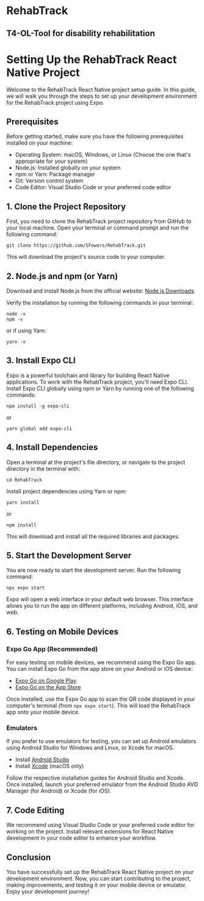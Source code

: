 # RehabTrack

## T4-OL-Tool for disability rehabilitation

# Setting Up the RehabTrack React Native Project

Welcome to the RehabTrack React Native project setup guide. In this guide, we will walk you through the steps to set up your development environment for the RehabTrack project using Expo.

## Prerequisites

Before getting started, make sure you have the following prerequisites installed on your machine:

- Operating System: macOS, Windows, or Linux (Choose the one that's appropriate for your system)
- Node.js: Installed globally on your system
- npm or Yarn: Package manager
- Git: Version control system
- Code Editor: Visual Studio Code or your preferred code editor

## 1. Clone the Project Repository

First, you need to clone the RehabTrack project repository from GitHub to your local machine. Open your terminal or command prompt and run the following command:

```shell
git clone https://github.com/SFowers/RehabTrack.git
```

This will download the project's source code to your computer.

## 2. Node.js and npm (or Yarn)

Download and install Node.js from the official website: [Node.js Downloads](https://nodejs.org/).

Verify the installation by running the following commands in your terminal:

```shell
node -v
npm -v
```

or if using Yarn:

```shell
yarn -v
```

## 3. Install Expo CLI

Expo is a powerful toolchain and library for building React Native applications. To work with the RehabTrack project, you'll need Expo CLI. Install Expo CLI globally using npm or Yarn by running one of the following commands:

```shell
npm install -g expo-cli
```

or

```shell
yarn global add expo-cli
```

## 4. Install Dependencies

Open a terminal at the project's file directory, or navigate to the project directory in the terminal with:

```shell
cd RehabTrack
```

Install project dependencies using Yarn or npm:

```shell
yarn install
```

or

```shell
npm install
```

This will download and install all the required libraries and packages.

## 5. Start the Development Server

You are now ready to start the development server. Run the following command:

```shell
npx expo start
```

Expo will open a web interface in your default web browser. This interface allows you to run the app on different platforms, including Android, iOS, and web.

## 6. Testing on Mobile Devices

### Expo Go App (Recommended)

For easy testing on mobile devices, we recommend using the Expo Go app. You can install Expo Go from the app store on your Android or iOS device:

- [Expo Go on Google Play](https://play.google.com/store/apps/details?id=host.exp.exponent&pcampaignid=web_share)
- [Expo Go on the App Store](https://apps.apple.com/us/app/expo-go/id982107779)

Once installed, use the Expo Go app to scan the QR code displayed in your computer's terminal (from `npx expo start`). This will load the RehabTrack app onto your mobile device.

### Emulators

If you prefer to use emulators for testing, you can set up Android emulators using Android Studio for Windows and Linux, or Xcode for macOS.

- Install [Android Studio](https://developer.android.com/studio)
- Install [Xcode](https://developer.apple.com/xcode/) (macOS only)

Follow the respective installation guides for Android Studio and Xcode. Once installed, launch your preferred emulator from the Android Studio AVD Manager (for Android) or Xcode (for iOS).

## 7. Code Editing

We recommend using Visual Studio Code or your preferred code editor for working on the project. Install relevant extensions for React Native development in your code editor to enhance your workflow.

## Conclusion

You have successfully set up the RehabTrack React Native project on your development environment. Now, you can start contributing to the project, making improvements, and testing it on your mobile device or emulator. Enjoy your development journey!
